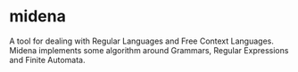 # midena
A tool for dealing with Regular Languages and Free Context Languages. Midena implements some algorithm around Grammars, Regular Expressions and Finite Automata.
